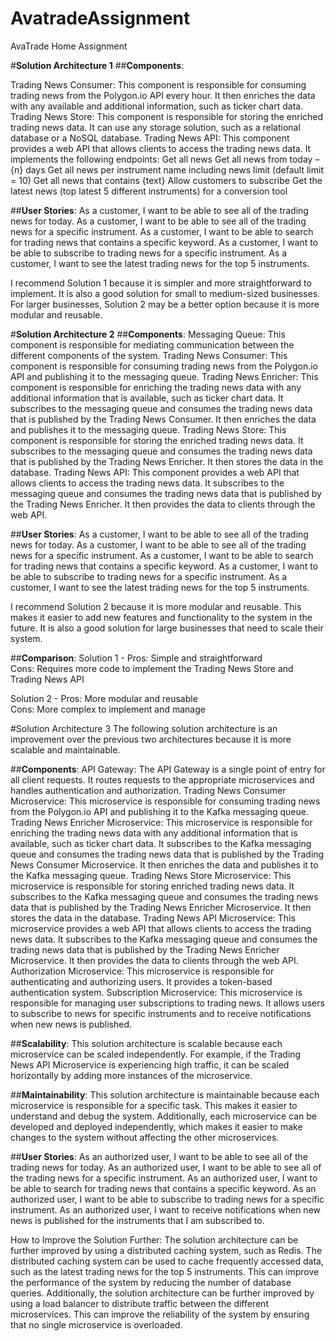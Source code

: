 # AvatradeAssignment
AvaTrade Home Assignment


#**Solution Architecture 1**
##**Components**:


  Trading News Consumer: This component is responsible for consuming trading news from the Polygon.io API every hour. It then enriches the data with any available and additional information, such as ticker chart data.
  Trading News Store: This component is responsible for storing the enriched trading news data. It can use any storage solution, such as a relational database or a NoSQL database.
  Trading News API: This component provides a web API that allows clients to access the trading news data. It implements the following endpoints:
      Get all news
      Get all news from today – {n} days
      Get all news per instrument name including news limit (default limit = 10)
      Get all news that contains {text}
      Allow customers to subscribe
      Get the latest news (top latest 5 different instruments) for a conversion tool


##**User Stories**:
  As a customer, I want to be able to see all of the trading news for today.
  As a customer, I want to be able to see all of the trading news for a specific instrument.
  As a customer, I want to be able to search for trading news that contains a specific keyword.
  As a customer, I want to be able to subscribe to trading news for a specific instrument.
  As a customer, I want to see the latest trading news for the top 5 instruments.


I recommend Solution 1 because it is simpler and more straightforward to implement. It is also a good solution for small to medium-sized businesses. 
For larger businesses, Solution 2 may be a better option because it is more modular and reusable.

#**Solution Architecture 2**
##**Components**:
  Messaging Queue: This component is responsible for mediating communication between the different components of the system.
  Trading News Consumer: This component is responsible for consuming trading news from the Polygon.io API and publishing it to the messaging queue.
  Trading News Enricher: This component is responsible for enriching the trading news data with any additional information that is available, such as ticker chart data. 
      It subscribes to the messaging queue and consumes the trading news data that is published by the Trading News Consumer. 
      It then enriches the data and publishes it to the messaging queue.
  Trading News Store: This component is responsible for storing the enriched trading news data. It subscribes to the messaging queue and consumes the trading news data that is published by the Trading News Enricher. 
      It then stores the data in the database.
  Trading News API: This component provides a web API that allows clients to access the trading news data. It subscribes to the messaging queue and consumes the trading news data that is published by the Trading News Enricher. 
      It then provides the data to clients through the web API.


##**User Stories**:
  As a customer, I want to be able to see all of the trading news for today.
  As a customer, I want to be able to see all of the trading news for a specific instrument.
  As a customer, I want to be able to search for trading news that contains a specific keyword.
  As a customer, I want to be able to subscribe to trading news for a specific instrument.
  As a customer, I want to see the latest trading news for the top 5 instruments.


I recommend Solution 2 because it is more modular and reusable. This makes it easier to add new features and functionality to the system in the future. It is also a good solution for large businesses that need to scale their system.


##**Comparison**:
Solution 1 -  Pros:	Simple and straightforward	
              Cons: Requires more code to implement the Trading News Store and Trading News API

Solution 2	- Pros: More modular and reusable	
              Cons: More complex to implement and manage



#Solution Architecture 3
The following solution architecture is an improvement over the previous two architectures because it is more scalable and maintainable.

##**Components**:
  API Gateway: The API Gateway is a single point of entry for all client requests. It routes requests to the appropriate microservices and handles authentication and authorization.
  Trading News Consumer Microservice: This microservice is responsible for consuming trading news from the Polygon.io API and publishing it to the Kafka messaging queue.
  Trading News Enricher Microservice: This microservice is responsible for enriching the trading news data with any additional information that is available, such as ticker chart data. 
    It subscribes to the Kafka messaging queue and consumes the trading news data that is published by the Trading News Consumer Microservice. It then enriches the data and publishes it to the Kafka messaging queue.
  Trading News Store Microservice: This microservice is responsible for storing enriched trading news data. It subscribes to the Kafka messaging queue and consumes the trading news data that is published by the Trading News Enricher Microservice. 
    It then stores the data in the database.
  Trading News API Microservice: This microservice provides a web API that allows clients to access the trading news data. It subscribes to the Kafka messaging queue and consumes the trading news data that is published by the Trading News Enricher Microservice. 
    It then provides the data to clients through the web API.
  Authorization Microservice: This microservice is responsible for authenticating and authorizing users. It provides a token-based authentication system.
  Subscription Microservice: This microservice is responsible for managing user subscriptions to trading news. It allows users to subscribe to news for specific instruments and to receive notifications when new news is published.

##**Scalability**:
  This solution architecture is scalable because each microservice can be scaled independently. 
  For example, if the Trading News API Microservice is experiencing high traffic, it can be scaled horizontally by adding more instances of the microservice.

##**Maintainability**:
  This solution architecture is maintainable because each microservice is responsible for a specific task. This makes it easier to understand and debug the system. Additionally, 
    each microservice can be developed and deployed independently, which makes it easier to make changes to the system without affecting the other microservices.

##**User Stories**:
  As an authorized user, I want to be able to see all of the trading news for today.
  As an authorized user, I want to be able to see all of the trading news for a specific instrument.
  As an authorized user, I want to be able to search for trading news that contains a specific keyword.
  As an authorized user, I want to be able to subscribe to trading news for a specific instrument.
  As an authorized user, I want to receive notifications when new news is published for the instruments that I am subscribed to.


How to Improve the Solution Further:
  The solution architecture can be further improved by using a distributed caching system, such as Redis. The distributed caching system can be used to cache frequently accessed data, such as the latest trading news for the top 5 instruments. 
    This can improve the performance of the system by reducing the number of database queries.
  Additionally, the solution architecture can be further improved by using a load balancer to distribute traffic between the different microservices. This can improve the reliability of the system by ensuring that no single microservice is overloaded.
